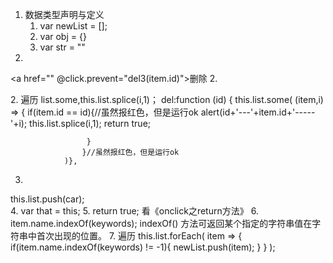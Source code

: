 1. 数据类型声明与定义
    1. var newList = [];
    2. var obj = {}
    3. var str = ""
1. 
 <a href="" @click.prevent="del3(item.id)">删除</a>
2. 
<tr v-for="item in search2(keywords)" :key="item.id">
2. 遍历 list.some,this.list.splice(i,1)；
 del:function (id) {
                this.list.some(
                    (item,i) => {
                        if(item.id == id){//虽然报红色，但是运行ok
                        alert(id+'---'+item.id+'-----'+i);
                        this.list.splice(i,1);
                        return true;

                     }
                    }//虽然报红色，但是运行ok
                )},
3.
this.list.push(car);   
4.
var that = this;
5. return true; 看《onclick之return方法》
6.
item.name.indexOf(keywords);
indexOf() 方法可返回某个指定的字符串值在字符串中首次出现的位置。
7. 遍历
 this.list.forEach(
                    item => {
                        if(item.name.indexOf(keywords) != -1){
                            newList.push(item);
                }
                }
                );